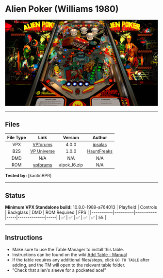 # Alien Poker (Williams 1980)

![Table Preview](../../images/vpx-alienpoker.png)

---

## Files
| File Type | Link | Version | Author |
|:---------:|:----:|:-------:|:------:|
| VPX | [VPforums](https://www.vpforums.org/index.php?s=920da0de1e29988e389b98e25e90cfbe&app=downloads&showfile=13175) | 4.0.0 | [jpsalas](https://www.vpforums.org/index.php?showuser=277) |
| B2S | [VP Universe](https://vpuniverse.com/files/file/13228-alien-poker-williams-1980-b2s/) | 1.0.0 | [HauntFreaks](https://vpuniverse.com/profile/5216-hauntfreaks/) |
| DMD | N/A | N/A | N/A |
| ROM | [vpforums](https://www.vpforums.org/index.php?app=downloads&showfile=790) | alpok_l6.zip | N/A |

**Tested by:** [kaoticBPR]

---

## Status 
**Minimum VPX Standalone build:** 10.8.0-1989-a764013
| Playfield | Controls | Backglass | DMD | ROM Required | FPS | 
|-----------|----------|-----------|-----|--------------|-----|
| :white_check_mark: | :white_check_mark: | :white_check_mark: | :white_check_mark: | :white_check_mark: | 55 |

---

## Instructions

- Make sure to use the Table Manager to install this table.
- Instructions can be found on the wiki [Add Table - Manual](https://github.com/LegendsUnchained/vpx-standalone-alp4k/wiki/%5B04%5D-%F0%9F%A7%A1-TM-%E2%80%90-Other-Features#add-table---manual)
- If the table requires any additional files/steps, click `GO TO TABLE` after adding, and the TM will open to the relevant table folder.
- "Check that alien's sleeve for a pocketed ace!"

